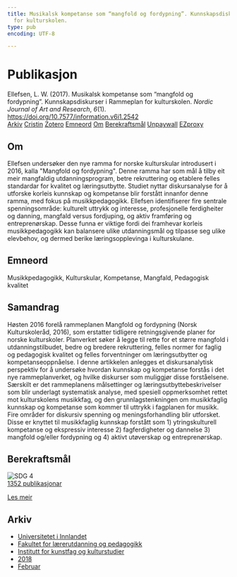 ```yaml
---
title: Musikalsk kompetanse som “mangfold og fordypning”. Kunnskapsdiskurser i Rammeplan
  for kulturskolen.
type: pub
encoding: UTF-8

---
```

<h1>Publikasjon</h1>
<article id="csl-bib-container-LX7EB6VL" class="csl-bib-container">
  <div class="csl-bib-body"> <div class="csl-entry">Ellefsen, L. W. (2017). Musikalsk kompetanse som “mangfold og fordypning”. Kunnskapsdiskurser i Rammeplan for kulturskolen. <i>Nordic Journal of Art and Research</i>, <i>6</i>(1). <a href="https://doi.org/10.7577/information.v6i1.2542">https://doi.org/10.7577/information.v6i1.2542</a></div> </div>
  <div class="csl-bib-buttons">
    <a href="#taxonomy-article-LX7EB6VL" alt="archive" class="csl-bib-button">Arkiv</a>
    <a href="https://app.cristin.no/results/show.jsf?id=1563543" alt="Cristin" class="csl-bib-button">Cristin</a>
    <a href="http://zotero.org/groups/5881554/items/LX7EB6VL" alt="Zotero" class="csl-bib-button">Zotero</a>
    <a href="#keywords-article-LX7EB6VL" alt="keywords" class="csl-bib-button">Emneord</a>
    <a href="#about-article-LX7EB6VL" alt="about_pub" class="csl-bib-button">Om</a>
    <a href="#sdg-article-LX7EB6VL" alt="sdg" class="csl-bib-button">Berekraftsmål</a>
    <a href="https://journals.hioa.no/index.php/information/article/download/2542/2464" alt="Unpaywall" class="csl-bib-button">Unpaywall</a>
    <a href="https://journals.hioa.no/index.php/information/article/download/2542/2464" alt="EZproxy" class="csl-bib-button">EZproxy</a>
  </div>
  <div id="csl-bib-meta-container-LX7EB6VL"></div>
</article>
<div id="csl-bib-meta-LX7EB6VL" class="csl-bib-meta">
  <article id="about-article-LX7EB6VL" class="about_pub-article">
    <h1>Om</h1>
    Ellefsen undersøker den nye ramma for norske kulturskular introdusert i 2016, kalla "Mangfold og fordypning". Denne ramma har som mål å tilby eit meir mangfaldig utdanningsprogram, betre rekruttering og etablere felles standardar for kvalitet og læringsutbytte. Studiet nyttar diskursanalyse for å utforske korleis kunnskap og kompetanse blir forstått innanfor denne ramma, med fokus på musikkpedagogikk. Ellefsen identifiserer fire sentrale spenningsområde: kulturelt uttrykk og interesse, profesjonelle ferdigheiter og danning, mangfald versus fordjuping, og aktiv framføring og entreprenørskap. Desse funna er viktige fordi dei framhevar korleis musikkpedagogikk kan balansere ulike utdanningsmål og tilpasse seg ulike elevbehov, og dermed berike læringsopplevinga i kulturskulane.
  </article>
  <article id="keywords-article-LX7EB6VL" class="keywords-article">
    <h1>Emneord</h1>
    Musikkpedagogikk, Kulturskular, Kompetanse, Mangfald, Pedagogisk kvalitet
  </article>
  <article id="abstract-article-LX7EB6VL" class="abstract-article">
    <h1>Samandrag</h1>
    Høsten 2016 forelå rammeplanen Mangfold og fordypning (Norsk Kulturskoleråd, 2016), som erstatter tidligere retningsgivende planer for norske kulturskoler. Planverket søker å legge til rette for et større mangfold i utdanningstilbudet, bedre og bredere rekruttering, felles normer for faglig og pedagogisk kvalitet og felles forventninger om læringsutbytter og kompetanseoppnåelse. I denne artikkelen anlegges et diskursanalytisk perspektiv for å undersøke hvordan kunnskap og kompetanse forstås i det nye rammeplanverket, og hvilke diskurser som muliggjør disse forståelsene. Særskilt er det rammeplanens målsettinger og læringsutbyttebeskrivelser som blir underlagt systematisk analyse, med spesiell oppmerksomhet rettet mot kulturskolens musikkfag, og den grunnlagstenkningen om musikkfaglig kunnskap og kompetanse som kommer til uttrykk i fagplanen for musikk. Fire områder for diskursiv spenning og meningsforhandling blir utforsket. Disse er knyttet til musikkfaglig kunnskap forstått som 1) ytringskulturell kompetanse og ekspressiv interesse 2) fagferdigheter og dannelse 3) mangfold og/eller fordypning og 4) aktivt utøverskap og entreprenørskap.
  </article>
  <article id="sdg-article-LX7EB6VL" class="sdg-article">
    <h1>Berekraftsmål</h1>
    <div class="sdg-container"><div id="sdg4" class="sdg">
        <img src="{{< params subfolder >}}images/sdg/sdg04_nn.png" class="image" alt="SDG 4">
        <div class="sdg-overlay">
          <a href="{{< params subfolder >}}nn/archive/?sdg=4#archive" class="sdg-publication-count"><span>1352</span> publikasjonar</a>
          <p><a href="https://fn.no/om-fn/fns-baerekraftsmaal/god-utdanning?lang=nno-NO" class="sdg-read-more">Les meir</a></p>
        </div>
      </div></div>
  </article>
  <article id="taxonomy-article-LX7EB6VL" class="taxonomy-article">
    <h1>Arkiv</h1>
    <ul>
      <li><a href="{{< params subfolder >}}nn/archive/?key=3DCRN523">Universitetet i Innlandet</a></li>
      <li><a href="{{< params subfolder >}}nn/archive/?key=WYNZA47F">Fakultet for lærerutdanning og pedagogikk</a></li>
      <li><a href="{{< params subfolder >}}nn/archive/?key=VBB2T4VJ">Institutt for kunstfag og kulturstudier</a></li>
      <li><a href="{{< params subfolder >}}nn/archive/?key=83ZSF7H3">2018</a></li>
      <li><a href="{{< params subfolder >}}nn/archive/?key=8V5WE55I">Februar</a></li>
    </ul>
  </article>
</div>
